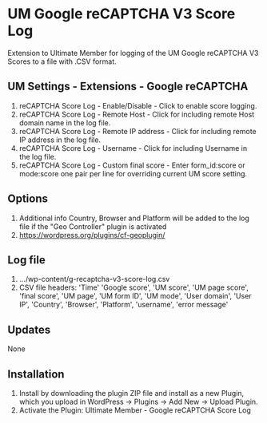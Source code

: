 # UM Google reCAPTCHA V3 Score Log
Extension to Ultimate Member for logging of the UM Google reCAPTCHA V3 Scores to a file with .CSV format.

## UM Settings - Extensions - Google reCAPTCHA
1. reCAPTCHA Score Log - Enable/Disable - Click to enable score logging.
2. reCAPTCHA Score Log - Remote Host - Click for including remote Host domain name in the log file.
3. reCAPTCHA Score Log - Remote IP address - Click for including remote IP address in the log file.
4. reCAPTCHA Score Log - Username - Click for including Username in the log file.
5. reCAPTCHA Score Log - Custom final score - Enter form_id:score or mode:score one pair per line for overriding current UM score setting.

## Options
1. Additional info Country, Browser and Platform will be added to the log file if the "Geo Controller" plugin is activated
2. https://wordpress.org/plugins/cf-geoplugin/

## Log file
1. .../wp-content/g-recaptcha-v3-score-log.csv
2. CSV file headers: 'Time'
'Google score',
'UM score',
'UM page score',
'final score',
'UM page',
'UM form ID',
'UM mode',
'User domain',
'User IP',
'Country',
'Browser',
'Platform',
'username',
'error message'

## Updates
None

## Installation
1. Install by downloading the plugin ZIP file and install as a new Plugin, which you upload in WordPress -> Plugins -> Add New -> Upload Plugin.
2. Activate the Plugin: Ultimate Member - Google reCAPTCHA Score Log
